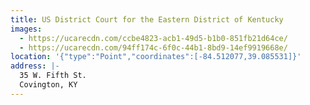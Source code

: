 ```yaml
---
title: US District Court for the Eastern District of Kentucky
images:
  - https://ucarecdn.com/ccbe4823-acb1-49d5-b1b0-851fb21d64ce/
  - https://ucarecdn.com/94ff174c-6f0c-44b1-8bd9-14ef9919668e/
location: '{"type":"Point","coordinates":[-84.512077,39.085531]}'
address: |-
  35 W. Fifth St.
  Covington, KY
---
```

